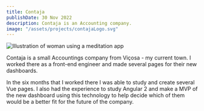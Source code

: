 ```yaml
---
title: Contaja
publishDate: 30 Nov 2022
description: Contaja is an Accounting company.
image: "/assets/projects/contajaLogo.svg"
---
```


![Illustration of woman using a meditation app](/assets/projects/contaja.svg)

Contaja is a small Accountings company from Viçosa - my current town. I worked there as a front-end engineer and made several pages for their new dashboards.

In the six months that I worked there I was able to study and create several Vue pages. I also had the experience to study Angular 2 and make a MVP of the new dashboard using this technology to help decide which of them would be a better fit for the future of the company.
